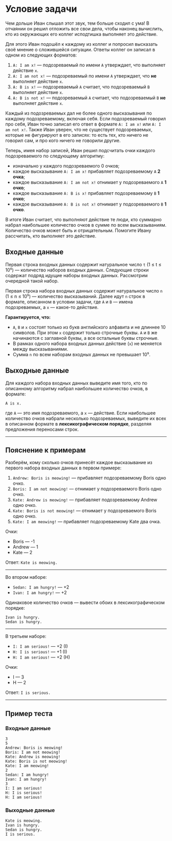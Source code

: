 # Условие задачи

Чем дольше Иван слышал этот звук, тем больше сходил с ума! В отчаянии он решил отложить все свои дела, чтобы наконец вычислить, кто из окружающих его коллег исподтишка выполняет это действие.

Для этого Иван подошёл к каждому из коллег и попросил высказать своё мнение о сложившейся ситуации. Ответы коллег он записал в одном из следующих форматов:

1. `A: I am x!` — подозреваемый по имени `A` утверждает, что выполняет действие `x`.
2. `A: I am not x!` — подозреваемый по имени `A` утверждает, что **не** выполняет действие `x`.
3. `A: B is x!` — подозреваемый `A` считает, что подозреваемый `B` выполняет действие `x`.
4. `A: B is not x!` — подозреваемый `A` считает, что подозреваемый `B` **не** выполняет действие `x`.

Каждый из подозреваемых дал не более одного высказывания по каждому подозреваемому, включая себя. Если подозреваемый говорил про себя, Иван точно записал его ответ в формате `A: I am x!` или `A: I am not x!`. Также Иван уверен, что не существует подозреваемых, которые не фигурируют в его записях: то есть тех, кто ничего не говорил сам, и про кого ничего не говорили другие.

Теперь, имея набор записей, Иван решил подсчитать очки каждого подозреваемого по следующему алгоритму:

- изначально у каждого подозреваемого 0 очков;
- каждое высказывание `A: I am x!` прибавляет подозреваемому `A` **2 очка**;
- каждое высказывание `A: I am not x!` отнимает у подозреваемого `A` **1 очко**;
- каждое высказывание `A: B is x!` прибавляет подозреваемому `B` **1 очко**;
- каждое высказывание `A: B is not x!` отнимает у подозреваемого `B` **1 очко**.

В итоге Иван считает, что выполняют действие те люди, кто суммарно набрал наибольшее количество очков в сумме по всем высказываниям. Количество очков может быть и отрицательным. Помогите Ивану рассчитать, кто выполняет это действие.

## Входные данные

Первая строка входных данных содержит натуральное число `t` (1 ≤ t ≤ 10⁵) — количество наборов входных данных. Следующие строки содержат подряд идущие наборы входных данных. Рассмотрим очередной такой набор.

Первая строка набора входных данных содержит натуральное число `n` (1 ≤ n ≤ 10⁵) — количество высказываний. Далее идут `n` строк в формате, описанном в условии задачи, где `A` и `B` — имена подозреваемых, а `x` — какое-то действие.

**Гарантируется, что:**
- `A`, `B` и `x` состоят только из букв английского алфавита и не длиннее 10 символов. При этом `x` содержит только строчные буквы. `A` и `B` же начинаются с заглавной буквы, а все остальные буквы строчные.
- В рамках одного набора входных данных действие (`x`) не меняется между высказываниями.
- Сумма `n` по всем наборам входных данных не превышает 10⁵.

## Выходные данные

Для каждого набора входных данных выведите имя того, кто по описанному алгоритму набрал наибольшее количество очков, в формате:

```
A is x.
```

где `A` — это имя подозреваемого, а `x` — действие. Если наибольшее количество очков набрали несколько подозреваемых, выведите их всех в описанном формате в **лексикографическом порядке**, разделяя предложения переносами строк.

---

## Пояснение к примерам

Разберём, кому сколько очков принесёт каждое высказывание из первого набора входных данных в первом примере:

1. `Andrew: Boris is meowing!` — прибавляет подозреваемому Boris одно очко.
2. `Boris: I am not meowing!` — отнимает у подозреваемого Boris одно очко.
3. `Kate: Andrew is meowing!` — прибавляет подозреваемому Andrew одно очко.
4. `Kate: Boris is not meowing!` — отнимает у подозреваемого Boris одно очко.
5. `Kate: I am meowing!` — прибавляет подозреваемому Kate два очка.

Очки:

- Boris — -1
- Andrew — 1
- Kate — 2

Ответ: `Kate is meowing.`

---

Во втором наборе:

- `Sedan: I am hungry!` — +2
- `Ivan: I am hungry!` — +2

Одинаковое количество очков — вывести обоих в лексикографическом порядке:

```
Ivan is hungry.
Sedan is hungry.
```

---

В третьем наборе:

- `I: I am serious!` — +2 (I)
- `H: I is serious!` — +1 (I)
- `H: I am serious!` — +2 (H)

Очки:

- I — 3
- H — 2

Ответ: `I is serious.`

---

## Пример теста

### Входные данные

```
3
5
Andrew: Boris is meowing!
Boris: I am not meowing!
Kate: Andrew is meowing!
Kate: Boris is not meowing!
Kate: I am meowing!
2
Sedan: I am hungry!
Ivan: I am hungry!
3
I: I am serious!
H: I is serious!
H: I am serious!
```

### Выходные данные

```
Kate is meowing.
Ivan is hungry.
Sedan is hungry.
I is serious.
```
